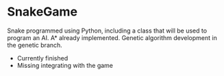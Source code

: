 # SnakeGame

Snake programmed using Python, including a class that will be used to program an AI.
A* already implemented.
Genetic algorithm development in the genetic branch.
 - Currently finished
 - Missing integrating with the game
